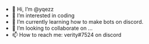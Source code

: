 - 👋 Hi, I’m @yqezz
- 👀 I’m interested in coding
- 🌱 I’m currently learning how to make bots on discord.
- 💞️ I’m looking to collaborate on ...
- 📫 How to reach me: verity#7524 on discord

<!---
yqezz/yqezz is a ✨ special ✨ repository because its `README.md` (this file) appears on your GitHub profile.
You can click the Preview link to take a look at your changes.
--->
